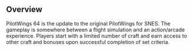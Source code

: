 ## Overview

PilotWings 64 is the update to the original PilotWings for SNES. The gameplay is somewhere between a flight simulation and an action/arcade experience. Players start with a limited number of craft and earn access to other craft and bonuses upon successful completion of set criteria.